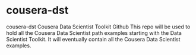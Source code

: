 cousera-dst
===========

cousera-dst
 Cousera Data Scientist Toolkit Github
 This repo will be used to hold all the Cousera Data Scientist path examples starting with the Data Scientist Toolkit. It will eventually contain all the Cousera Data Scientist examples. 
